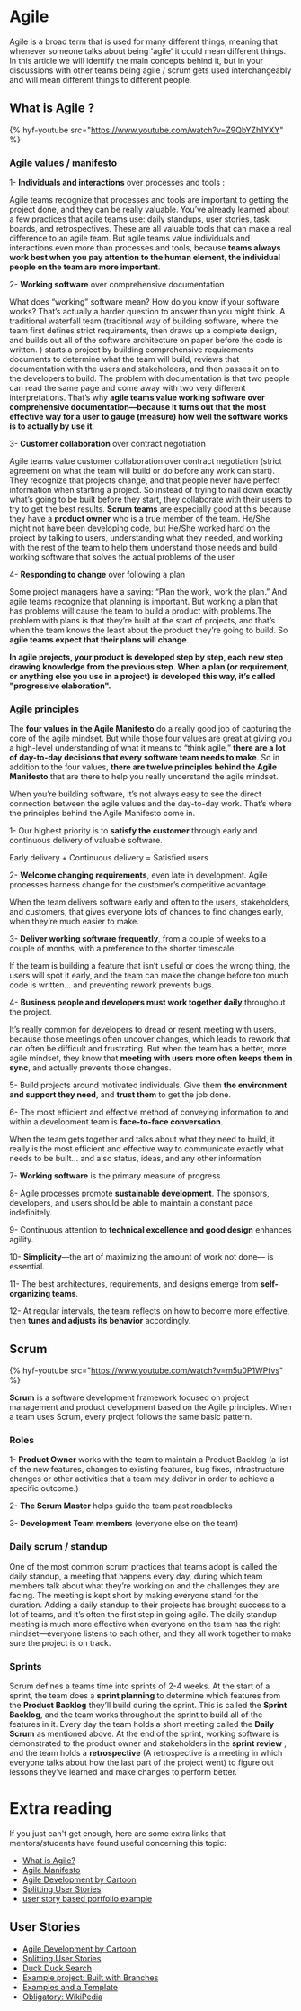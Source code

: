 # Agile

Agile is a broad term that is used for many different things, meaning that whenever someone talks about being 'agile' it could mean different things. In this article we will identify the main concepts behind it, but in your discussions with other teams being agile / scrum gets used interchangeably and will mean different things to different people.

## What is Agile ?

{% hyf-youtube src="https://www.youtube.com/watch?v=Z9QbYZh1YXY" %}

### Agile values / manifesto

1- **Individuals and interactions** over processes and tools : 

Agile teams recognize that processes and tools are important to getting the project done, and they can be really valuable. You’ve already learned about a few practices that agile teams use: daily standups, user stories, task boards, and retrospectives. These are all valuable tools that can make a real difference to an agile team. But agile teams value individuals and interactions even more than processes and tools, because **teams always work best when you pay attention to the human element, the individual people on the team are more important**.

2- **Working software** over comprehensive documentation

What does “working” software mean? How do you know if your software works? That’s actually a harder question to answer than you might think. A traditional waterfall team (traditional way of building software, where the team first defines strict requirements, then draws up a complete design, and builds out all of the software architecture on paper before the code is written. ) starts a project by building comprehensive requirements documents to determine what the team will build, reviews that documentation with the users and stakeholders, and then passes it on to the developers to build. The problem with documentation is that two people can read the same page and come away with two very different interpretations. That’s why **agile teams value working software over comprehensive documentation—because it turns out that the most effective way for a user to gauge (measure) how well the software works is to actually by use it**.

3- **Customer collaboration** over contract negotiation

Agile teams value customer collaboration over contract negotiation (strict agreement on what the team will build or do before any work can start). They recognize that projects change, and that people never have perfect information when starting a project. So instead of trying to nail down exactly what’s going to be built before they start, they collaborate with their users to try to get the best results. **Scrum teams** are especially good at this because they have a **product owner** who is a true member of the team. He/She might not have been developing code, but He/She worked hard on the project by talking to users, understanding what they needed, and working with the rest of the team to help them understand those needs and build working software that solves the actual problems of the user.

4- **Responding to change** over following a plan

Some project managers have a saying: “Plan the work, work the plan.” And agile teams recognize that planning is important. But working a plan that has problems will cause the team to build a product with problems.The problem with plans is that they’re built at the start of projects, and that’s when the team knows the least about the product they’re going to build. So **agile teams expect that their plans will change**.

**In agile projects, your product is developed step by step, each new step drawing knowledge from the previous step. When a plan (or requirement, or anything else you use in a project) is developed this way, it’s called "progressive elaboration".**

### Agile principles

The **four values in the Agile Manifesto** do a really good job of capturing the core of the agile mindset. But while those four values are great at giving you a high-level understanding of what it means to “think agile,” **there are a lot of day-to-day decisions that every software team needs to make**. So in addition to the four values, **there are twelve principles behind the Agile Manifesto** that are there to help you really understand the agile mindset.

When you’re building software, it’s not always easy to see the direct connection between the agile values and the day-to-day work. That’s where the principles behind the Agile Manifesto come in.

1- Our highest priority is to **satisfy the customer** through early and continuous delivery of valuable software.

Early delivery +  Continuous delivery  =  Satisfied users

2- **Welcome changing requirements**, even late in development. Agile processes harness change for the customer’s competitive advantage.

When the team delivers software early and often to the users, stakeholders, and customers, that gives everyone lots of chances to find changes early, when they’re much easier to make.

3- **Deliver working software frequently**, from a couple of weeks to a couple of months, with a preference to the shorter timescale.

If the team is building a feature that isn’t useful or does the wrong thing, the users will spot it early, and the team can make the change before too much code is written... and preventing rework prevents bugs.

4- **Business people and developers must work together daily** throughout the project.

It’s really common for developers to dread or resent meeting with users, because those meetings often uncover changes, which leads to rework that can often be difficult and frustrating. But when the team has a better, more agile mindset, they know that **meeting with users more often keeps them in sync**, and actually prevents those changes.

5- Build projects around motivated individuals. Give them **the environment and support they need**,
    and **trust them** to get the job done.

6- The most efficient and effective method of conveying information to and within a development team is **face-to-face conversation**.

When the team gets together and talks about what they need to build, it really is the most efficient and effective way to communicate exactly what needs to be built... and also status, ideas, and any other information

7- **Working software** is the primary measure of progress.

8- Agile processes promote **sustainable development**. The sponsors, developers, and users should be able to maintain a constant pace indefinitely.

9- Continuous attention to **technical excellence and good design** enhances agility.

10- **Simplicity**—the art of maximizing the amount of work not done— is essential.

11- The best architectures, requirements, and designs emerge from **self-organizing teams**.

12- At regular intervals, the team reflects on how to become more effective, then **tunes and adjusts its behavior** accordingly.

## Scrum

{% hyf-youtube src="https://www.youtube.com/watch?v=m5u0P1WPfvs" %}

**Scrum** is a software development framework focused on project management and product development based on the Agile principles. When a team uses Scrum, every project follows the same basic pattern.

### Roles
1- **Product Owner** works with the team to maintain a Product Backlog (a list of the new features, changes to existing
features, bug fixes, infrastructure changes or other activities that a team may deliver in order to achieve a specific outcome.)

2- **The Scrum Master** helps guide the team past roadblocks 

3- **Development Team members** (everyone else on the team)

### Daily scrum / standup
One of the most common scrum practices that teams adopt is called the daily standup, a meeting that happens every day, during which team members talk about what they’re working on and the challenges they are facing. The meeting is kept short by making everyone stand for the duration. Adding a daily standup to their projects has brought success to a lot of teams, and it’s often the first step in going agile. The daily standup meeting is much more effective when everyone on the team has the right mindset—everyone listens to each other, and they all work together to make sure the project is on track.

### Sprints
Scrum defines a teams time into sprints of 2-4 weeks. At the start of a sprint, the team does a **sprint planning** to determine which features from the **Product Backlog** they’ll build during the sprint. This is called the **Sprint Backlog**, and the team works throughout the sprint to build all of the features in it. Every day the team holds a short meeting called the **Daily Scrum** as mentioned above. At the end of the sprint, working software is demonstrated to the product owner and stakeholders in the **sprint review** , and the team holds a **retrospective** (A retrospective is a meeting in which everyone talks about how the last part of the project went) to figure out lessons they’ve learned and make changes to perform better.

# Extra reading
If you just can't get enough, here are some extra links that mentors/students have found useful concerning this topic:

* [What is Agile?](https://www.cprime.com/resources/what-is-agile-what-is-scrum/)
* [Agile Manifesto](https://agilemanifesto.org/principles.html)
* [Agile Development by Cartoon](https://www.youtube.com/watch?v=Z9QbYZh1YXY&list=PLBUu5aGDLKnbeEx8U-5r436bw6p9wv1rS)
* [Splitting User Stories](https://www.youtube.com/watch?v=EDT0HMtDwYI)
* [user story based portfolio example](https://github.com/elewa-student/User-Centered-Development)

## User Stories

* [Agile Development by Cartoon](https://www.youtube.com/watch?v=Z9QbYZh1YXY&list=PLBUu5aGDLKnbeEx8U-5r436bw6p9wv1rS)
* [Splitting User Stories](https://www.youtube.com/watch?v=EDT0HMtDwYI)
* [Duck Duck Search](https://duckduckgo.com/?q=what+are+user+stories&iax=videos)
* [Example project: Built with Branches](https://github.com/bgoonzbelgium/built-with-branches)
* [Examples and a Template](https://www.atlassian.com/agile/project-management/user-stories)
* [Obligatory: WikiPedia](https://en.wikipedia.org/wiki/User_story)
